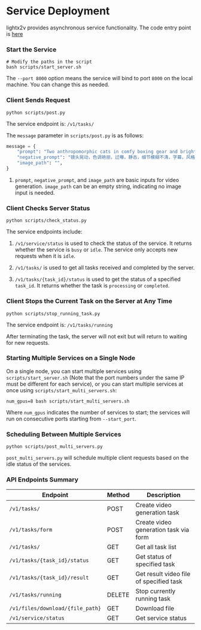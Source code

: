 # Service Deployment

lightx2v provides asynchronous service functionality. The code entry point is [here](https://github.com/ModelTC/lightx2v/blob/main/lightx2v/api_server.py)

### Start the Service

```shell
# Modify the paths in the script
bash scripts/start_server.sh
```

The `--port 8000` option means the service will bind to port `8000` on the local machine. You can change this as needed.

### Client Sends Request

```shell
python scripts/post.py
```

The service endpoint is: `/v1/tasks/`

The `message` parameter in `scripts/post.py` is as follows:

```python
message = {
    "prompt": "Two anthropomorphic cats in comfy boxing gear and bright gloves fight intensely on a spotlighted stage.",
    "negative_prompt": "镜头晃动，色调艳丽，过曝，静态，细节模糊不清，字幕，风格，作品，画作，画面，静止，整体发灰，最差质量，低质量，JPEG压缩残留，丑陋的，残缺的，多余的手指，画得不好的手部，画得不好的脸部，畸形的，毁容的，形态畸形的肢体，手指融合，静止不动的画面，杂乱的背景，三条腿，背景人很多，倒着走",
    "image_path": "",
}
```

1. `prompt`, `negative_prompt`, and `image_path` are basic inputs for video generation. `image_path` can be an empty string, indicating no image input is needed.


### Client Checks Server Status

```shell
python scripts/check_status.py
```

The service endpoints include:

1. `/v1/service/status` is used to check the status of the service. It returns whether the service is `busy` or `idle`. The service only accepts new requests when it is `idle`.

2. `/v1/tasks/` is used to get all tasks received and completed by the server.

3. `/v1/tasks/{task_id}/status` is used to get the status of a specified `task_id`. It returns whether the task is `processing` or `completed`.

### Client Stops the Current Task on the Server at Any Time

```shell
python scripts/stop_running_task.py
```

The service endpoint is: `/v1/tasks/running`

After terminating the task, the server will not exit but will return to waiting for new requests.

### Starting Multiple Services on a Single Node

On a single node, you can start multiple services using `scripts/start_server.sh` (Note that the port numbers under the same IP must be different for each service), or you can start multiple services at once using `scripts/start_multi_servers.sh`:

```shell
num_gpus=8 bash scripts/start_multi_servers.sh
```

Where `num_gpus` indicates the number of services to start; the services will run on consecutive ports starting from `--start_port`.

### Scheduling Between Multiple Services

```shell
python scripts/post_multi_servers.py
```

`post_multi_servers.py` will schedule multiple client requests based on the idle status of the services.

### API Endpoints Summary

| Endpoint | Method | Description |
|----------|--------|-------------|
| `/v1/tasks/` | POST | Create video generation task |
| `/v1/tasks/form` | POST | Create video generation task via form |
| `/v1/tasks/` | GET | Get all task list |
| `/v1/tasks/{task_id}/status` | GET | Get status of specified task |
| `/v1/tasks/{task_id}/result` | GET | Get result video file of specified task |
| `/v1/tasks/running` | DELETE | Stop currently running task |
| `/v1/files/download/{file_path}` | GET | Download file |
| `/v1/service/status` | GET | Get service status |
